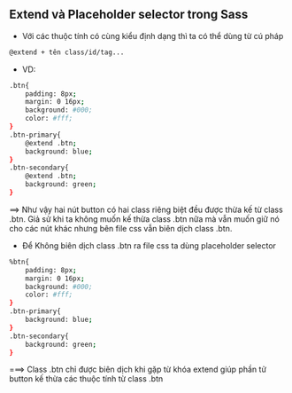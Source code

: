 ## Extend và Placeholder selector trong Sass 
- Với các thuộc tính có cùng kiểu định dạng thì ta có thể dùng từ cú pháp
```sh
@extend + tên class/id/tag...
```
- VD:
```sh
.btn{
    padding: 8px;
    margin: 0 16px;
    background: #000;
    color: #fff;
}
.btn-primary{
    @extend .btn;
    background: blue;
}
.btn-secondary{
    @extend .btn;
    background: green;
}
```
==> Như vậy hai nút button có hai class riêng biệt đều được thừa kế từ class .btn. Giả sử khi ta không muốn kế thừa class .btn nữa mà vẫn muốn giữ nó cho các nút khác nhưng bên file css vẫn biên dịch class .btn.
- Để Không biên dịch class .btn ra file css ta dùng placeholder selector
```sh
%btn{
    padding: 8px;
    margin: 0 16px;
    background: #000;
    color: #fff;
}
.btn-primary{
    background: blue;
}
.btn-secondary{
    background: green;
}
```
===> Class .btn chỉ được biên dịch khi gặp từ khóa extend giúp phần tử button kế thừa các thuộc tính từ class .btn 